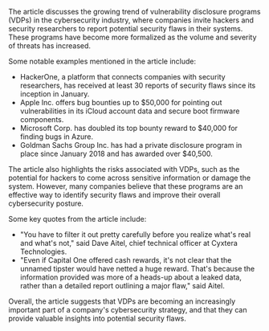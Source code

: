 The article discusses the growing trend of vulnerability disclosure programs (VDPs) in the cybersecurity industry, where companies invite hackers and security researchers to report potential security flaws in their systems. These programs have become more formalized as the volume and severity of threats has increased.

Some notable examples mentioned in the article include:

* HackerOne, a platform that connects companies with security researchers, has received at least 30 reports of security flaws since its inception in January.
* Apple Inc. offers bug bounties up to $50,000 for pointing out vulnerabilities in its iCloud account data and secure boot firmware components.
* Microsoft Corp. has doubled its top bounty reward to $40,000 for finding bugs in Azure.
* Goldman Sachs Group Inc. has had a private disclosure program in place since January 2018 and has awarded over $40,500.

The article also highlights the risks associated with VDPs, such as the potential for hackers to come across sensitive information or damage the system. However, many companies believe that these programs are an effective way to identify security flaws and improve their overall cybersecurity posture.

Some key quotes from the article include:

* "You have to filter it out pretty carefully before you realize what's real and what's not," said Dave Aitel, chief technical officer at Cyxtera Technologies.
* "Even if Capital One offered cash rewards, it's not clear that the unnamed tipster would have netted a huge reward. That's because the information provided was more of a heads-up about a leaked data, rather than a detailed report outlining a major flaw," said Aitel.

Overall, the article suggests that VDPs are becoming an increasingly important part of a company's cybersecurity strategy, and that they can provide valuable insights into potential security flaws.